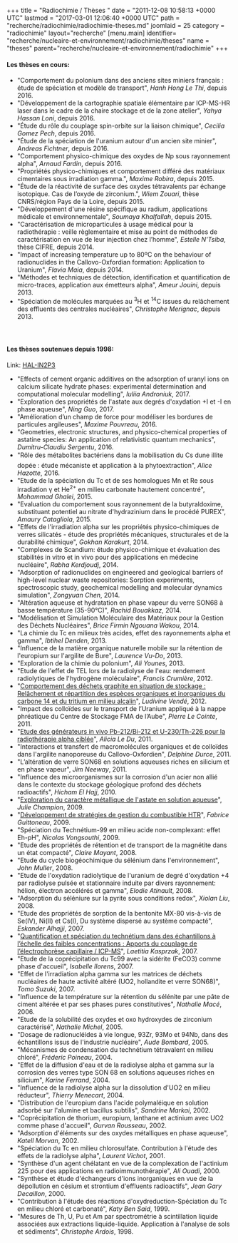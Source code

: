 +++
title = "Radiochimie / Thèses "
date = "2011-12-08 10:58:13 +0000 UTC"
lastmod = "2017-03-01 12:06:40 +0000 UTC"
path = "recherche/radiochimie/radiochimie-theses.md"
joomlaid = 25
category = "radiochimie"
layout="recherche"
[menu.main]
  identifier= "recherche/nucleaire-et-environnement/radiochimie/theses"
  name = "theses"
  parent="recherche/nucleaire-et-environnement/radiochimie"
+++
<h4><strong>Les thèses en cours:</strong></h4>
<ul>
  	<li>"Comportement du polonium dans des anciens sites miniers français : étude de spéciation et modèle de transport", <em>Hanh Hong Le Thi</em>, depuis 2016.</li>
	<li>"Développement de la cartographie spatiale élémentaire par ICP-MS-HR laser dans le cadre de la chaire stockage et de la zone atelier", <em>Yahya Hassan Loni</em>, depuis 2016.</li>
	<li>"Étude du rôle du couplage spin-orbite sur la liaison chimique", <em>Cecilia Gomez Pech</em>, depuis 2016.</li>
	<li>"Étude de la spéciation de l'uranium autour d'un ancien site minier", <em>Andreas Fichtner</em>, depuis 2016.</li>
	<li>"Comportement physico-chimique des oxydes de Np sous rayonnement alpha", <em>Arnaud Fardin</em>, depuis 2016.</li>
	<li>"Propriétés physico-chimiques et comportement différé des matériaux cimentaires sous irradiation gamma.", <em>Maxime Robira</em>, depuis 2015.</li>
	<li>"Étude de la réactivité de surface des oxydes tétravalents par échange isotopique. Cas de l’oxyde de zirconium.", <em>Wiem Zouari</em>, thèse CNRS/région Pays de la Loire, depuis 2015.</li>
	<li>"Développement d'une résine spécifique au radium, applications médicale et environnementale", <em>Soumaya Khalfallah</em>, depuis 2015.</li>
	<li>"Caractérisation de microparticules à usage médical pour la radiothérapie : veille règlementaire et mise au point de méthodes de caractérisation en vue de leur injection chez l’homme", <em>Estelle N'Tsiba</em>,
		thèse CIFRE, depuis 2014.</li>
	<li>"Impact of increasing temperature up to 80ºC on the behaviour of radionuclides in the Callovo-Oxfordian formation: Application to Uranium", <em>Flavia Maia</em>, depuis 2014.</li>
	<li>"Méthodes et techniques de détection, identification et quantification de micro-traces, application aux émetteurs alpha", <em>Ameur Jouini</em>, depuis 2013.</li>
	<li>"Spéciation de molécules marquées au <sup>3</sup>H et <sup>14</sup>C issues du relâchement des effluents des centrales nucléaires", <em>Christophe Merignac</em>, depuis 2013.</li>
</ul>
<h4> </h4>
<h4><strong>Les thèses soutenues depuis 1998:</strong></h4>
<p>Link: <a href="http://hal.in2p3.fr/search/index/?qa[localReference_s][]=SUBATECH-Radiochimie&amp;sort=producedDate_tdate+desc&amp;docType_s=THESE" target="_blank">HAL-IN2P3</a></p>
<ul>
	<li>"Effects of cement organic additives on the adsorption of uranyl ions on calcium silicate hydrate phases: experimental determination and computational molecular modelling", <em>Iuliia Androniuk</em>, 2017.</li>
	<li>"Exploration des propriétés de l'astate aux degrés d'oxydation +I et -I en phase aqueuse", <em>Ning Guo</em>, 2017.</li>
	<li>"Amélioration d’un champ de force pour modéliser les bordures de particules argileuses", <em>Maxime Pouvreau</em>, 2016.</li>
	<li>"Geometries, electronic structures, and physico-chemical properties of astatine species: An application of relativistic quantum mechanics", <em>Dumitru-Claudiu Sergentu</em>, 2016.</li>
	<li>"Rôle des métabolites bactériens dans la mobilisation du Cs dune illite dopée : étude mécaniste et application à la phytoextraction", <em>Alice Hazotte</em>, 2016.</li>
	<li>"Etude de la spéciation du Tc et de ses homologues Mn et Re sous irradiation γ et He<sup>2+</sup> en milieu carbonate hautement concentré", <em>Mohammad Ghalei</em>, 2015.</li>
	<li>"Evaluation du comportement sous rayonnement de la butyraldoxime, substituant potentiel au nitrate d'hydrazinium dans le procédé PUREX", <em>Amaury Catagliola</em>, 2015.</li>
	<li>"Effets de l'irradiation alpha sur les propriétés physico-chimiques de verres silicatés - étude des propriétés mécaniques, structurales et de la durabilité chimique", <em>Gokhan Karakurt</em>, 2014.</li>
	<li>"Complexes de Scandium: étude physico-chimique et évaluation des stabilités in vitro et in vivo pour des applications en médecine nucléaire", <em>Rabha Kerdjoudj</em>, 2014.</li>
	<li>"Adsorption of radionuclides on engineered and geological barriers of high-level nuclear waste repositories: Sorption experiments, spectroscopic study, geochemical modelling and molecular dynamics simulation", <em>Zongyuan Chen</em>, 2014.</li>
	<li>"Altération aqueuse et hydratation en phase vapeur du verre SON68 à basse température (35-90°C)", <em>Rachid Bouakkaz</em>, 2014.</li>
	<li>"Modélisation et Simulation Moléculaire des Matériaux pour la Gestion des Déchets Nucléaires", <em>Brice Firmin Ngouana Wakou</em>, 2014.</li>
	<li>"La chimie du Tc en milieux très acides, effet des rayonnements alpha et gamma", <em>Ibtihel Denden</em>, 2013.</li>
	<li>"Influence de la matière organique naturelle mobile sur la rétention de l'europium sur l'argilite de Bure", <em>Laurence Vu-Do</em>, 2013.</li>
	<li>"Exploration de la chimie du polonium", <em>Ali Younes</em>, 2013.</li>
	<li>"Etude de l'effet de TEL lors de la radiolyse de l'eau: rendement radiolytiques de l'hydrogène moléculaire", <em>Francis Crumière</em>, 2012.</li>
	<li>"<a href="http://tel.archives-ouvertes.fr/docs/00/77/06/71/PDF/Vende_L_10_2012.pdf" target="_blank">Comportement des déchets graphite en situation de stockage : Relâchement et répartition des espèces organiques et inorganiques du carbone 14 et du tritium en milieu alcalin</a>",
		<em>Ludivine Vendé</em>, 2012.</li>
	<li>"Impact des colloïdes sur le transport de l’Uranium appliqué à la nappe phréatique du Centre de Stockage FMA de l’Aube", <em>Pierre Le Cointe</em>, 2011.</li>
	<li>"<a href="http://tel.archives-ouvertes.fr/docs/00/77/94/81/PDF/these_A.LeDu.pdf" target="_blank">Etude des générateurs in vivo Pb-212/Bi-212 et U-230/Th-226 pour la radiothérapie alpha ciblée</a>", <em>Alicia Le Du</em>, 2011.</li>
	<li>"Interactions et transfert de macromolécules organiques et de colloïdes dans l'argilite nanoporeuse du Callovo-Oxfordien", <em>Delphine Durce</em>, 2011.</li>
	<li>"L’altération de verre SON68 en solutions aqueuses riches en silicium et en phase vapeur", <em>Jim Neeway</em>, 2011.</li>
	<li>"Influence des microorganismes sur la corrosion d'un acier non allié dans le contexte du stockage géologique profond des déchets radioactifs", <em>Hicham El Hajj</em>, 2010.</li>
	<li>"<a href="http://tel.archives-ouvertes.fr/docs/00/45/09/09/PDF/Manuscrit_veresion_finale.pdf" target="_blank">Exploration du caractère métallique de l'astate en solution aqueuse</a>", <em>Julie Champion</em>, 2009.</li>
	<li>"<a href="http://tel.archives-ouvertes.fr/index.php?halsid=52hm29lrrfujkficsh3dp2cah3&amp;view_this_doc=tel-00456995&amp;version=1" target="_blank">Développement de stratégies de gestion du combustible HTR</a>", <em>Fabrice Guittoneau</em>,
		2009.</li>
	<li>"Spéciation du Technétium-99 en milieu acide non-complexant: effet Eh-pH", <em>Nicolas Vongsouthi</em>, 2009.</li>
	<li>"Etude des propriétés de rétention et de transport de la magnétite dans un état compacté", <em>Claire Mayant</em>, 2008.</li>
	<li>"Etude du cycle biogéochimique du sélénium dans l'environnement", <em>John Muller</em>, 2008.</li>
	<li>"Etude de l'oxydation radiolytique de l'uranium de degré d'oxydation +4 par radiolyse pulsée et stationnaire induite par divers rayonnement: hélion, électron accélérés et gamma", <em>Elodie Atinault</em>,
		2008.</li>
	<li>"Adsorption du séléniure sur la pyrite sous conditions redox", <em>Xiolan Liu</em>, 2008.</li>
	<li>"Etude des propriétés de sorption de la bentonite MX-80 vis-à-vis de Se(IV), Ni(II) et Cs(I), Du système dispersé au système compacté", <em>Eskander Alhajji</em>, 2007.</li>
	<li>"<a href="http://www.irsn.fr/FR/Larecherche/Formation_recherche/Theses/Theses-soutenues/DRPH/Documents/2007-These-Kasprzak.pdf" target="_blank">Quantification et spéciation du technétium dans des échantillons à l’échelle des faibles concentrations : Apports du couplage de l’électrophorèse capillaire / ICP-MS</a>",
		<em>Laetitia Kasprzak</em>, 2007.</li>
	<li>"Etude de la coprécipitation du Tc99 avec la sidérite (FeCO3) comme phase d'accueil", <em>Isabelle llorens</em>, 2007.</li>
	<li>"Effet de l'irradiation alpha gamma sur les matrices de déchets nucléaires de haute activité altéré (UO2, hollandite et verre SON68)", <em>Tomo Suzuki</em>, 2007.</li>
	<li>"Influence de la température sur la rétention du sélénite par une pâte de ciment altérée et par ses phases pures constitutives", <em>Nathalie Macé</em>, 2006.</li>
	<li>"Etude de la solubilité des oxydes et oxo hydroxydes de zirconium caractérisé", <em>Nathalie Michel</em>, 2005.</li>
	<li>"Dosage de radionucléides à vie longue, 93Zr, 93Mo et 94Nb, dans des échantillons issus de l'industrie nucléaire", <em>Aude Bombard</em>, 2005.</li>
	<li>"Mécanismes de condensation du technétium tétravalent en milieu chloré", <em>Fréderic Poineau</em>, 2004.</li>
	<li>"Effet de la diffusion d'eau et de la radiolyse alpha et gamma sur la corrosion des verres type SON 68 en solutions aqueuses riches en silicium", <em>Karine Ferrand</em>, 2004.</li>
	<li>"Influence de la radiolyse alpha sur la dissolution d'UO2 en milieu réducteur", <em>Thierry Menecart</em>, 2004.</li>
	<li>"Distribution de l'europium dans l'acide polymaléique en solution adsorbé sur l'alumine et bacillus subtilis", <em>Sandrine Markai</em>, 2002.</li>
	<li>"Coprécipitation de thorium, europium, lanthane et actinium avec UO2 comme phase d'accueil", <em>Gurvan Rousseau</em>, 2002.</li>
	<li>"Adsorption d'éléments sur des oxydes métalliques en phase aqueuse", <em>Katell Morvan</em>, 2002.</li>
	<li>"Spéciation du Tc en milieu chlorosulfate. Contribution à l'étude des effets de la radiolyse alpha", <em>Laurent Vichot</em>, 2001.</li>
	<li>"Synthèse d'un agent chélatant en vue de la complexation de l'actinium 225 pour des applications en radioimmunothérapie", <em>Ali Ouadi</em>, 2000.</li>
	<li>"Synthèse et étude d'échangeurs d'ions inorganiques en vue de la dépollution en césium et strontium d'effluents radioactifs", <em>Jean Gary Decaillon</em>, 2000.</li>
	<li>"Contribution à l'étude des réactions d'oxydreduction-Spéciation du Tc en milieu chloré et carbonaté", <em>Katy Ben Said</em>, 1999.</li>
	<li>"Mesures de Th, U, Pu et Am par spectrométrie à scintillation liquide associées aux extractions liquide-liquide. Application à l'analyse de sols et sédiments", <em>Christophe Ardois</em>, 1998.</li>
</ul>